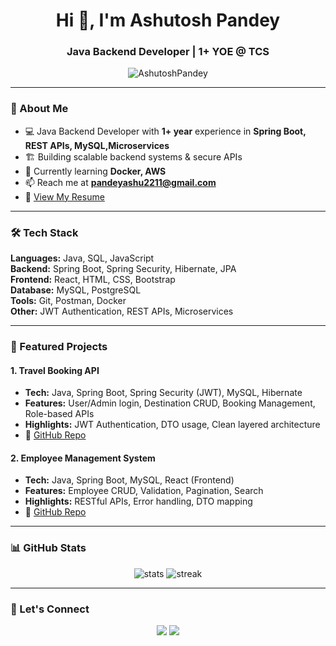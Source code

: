 <h1 align="center">Hi 👋, I'm Ashutosh Pandey</h1>
<h3 align="center">Java Backend Developer | 1+ YOE @ TCS</h3>

<p align="center">
  <img src="https://komarev.com/ghpvc/?username=AshutoshPandey&label=Profile%20views&color=0e75b6&style=flat" alt="AshutoshPandey" />
</p>

---

### 🚀 About Me  
- 💻 Java Backend Developer with **1+ year** experience in **Spring Boot, REST APIs, MySQL,Microservices**  
- 🏗 Building scalable backend systems & secure APIs  
- 🌱 Currently learning **Docker, AWS**  
- 📫 Reach me at **pandeyashu2211@gmail.com**  
- 📄 [View My Resume](https://docs.google.com/document/d/12jxNXzAjxIny8X2FhOIdLFDGoaTM8qS8/edit?usp=sharing&ouid=109001459276568820819&rtpof=true&sd=true)  

---

### 🛠 Tech Stack  
**Languages:** Java, SQL, JavaScript  
**Backend:** Spring Boot, Spring Security, Hibernate, JPA  
**Frontend:** React, HTML, CSS, Bootstrap  
**Database:** MySQL, PostgreSQL  
**Tools:** Git, Postman, Docker  
**Other:** JWT Authentication, REST APIs, Microservices  

---

### 📌 Featured Projects  

#### **1. Travel Booking API**
- **Tech:** Java, Spring Boot, Spring Security (JWT), MySQL, Hibernate  
- **Features:** User/Admin login, Destination CRUD, Booking Management, Role-based APIs  
- **Highlights:** JWT Authentication, DTO usage, Clean layered architecture  
- 🔗 [GitHub Repo](https://github.com/Ashu-del/travel-booking-api)

#### **2. Employee Management System**
- **Tech:** Java, Spring Boot, MySQL, React (Frontend)  
- **Features:** Employee CRUD, Validation, Pagination, Search  
- **Highlights:** RESTful APIs, Error handling, DTO mapping  
- 🔗 [GitHub Repo](https://github.com/Ashu-del/employee-management)



---

### 📊 GitHub Stats  
<p align="center">
  <img src="https://github-readme-stats.vercel.app/api?username=AshutoshPandey&show_icons=true&theme=tokyonight" alt="stats" />
  <img src="https://github-readme-streak-stats.herokuapp.com/?user=AshutoshPandey&theme=tokyonight" alt="streak" />
</p>

---

### 🤝 Let's Connect  
<p align="center">
  <a href="https://www.linkedin.com/in/ashutosh-pandey-b5bab8167/"><img src="https://img.shields.io/badge/LinkedIn-0A66C2?style=for-the-badge&logo=linkedin&logoColor=white"/></a>
  <a href="mailto:pandeyashu2211@gmail.com"><img src="https://img.shields.io/badge/Email-D14836?style=for-the-badge&logo=gmail&logoColor=white"/></a>
</p>
